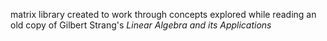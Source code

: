 matrix library created to work through concepts explored while reading an old
copy of Gilbert Strang's _Linear Algebra and its Applications_


